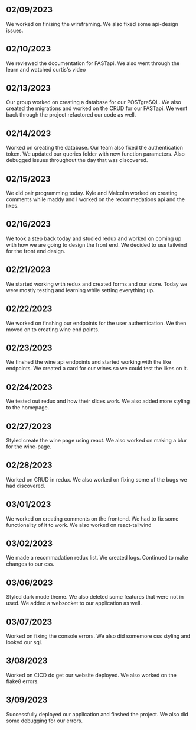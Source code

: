 ## 02/09/2023
We worked on finising the wireframing. We also fixed some api-design issues.

## 02/10/2023
We reviewed the documentation for FASTapi. We also went through the learn and watched curtis's video

## 02/13/2023
Our group worked on creating a database for our POSTgreSQL. We also created the migrations and worked on the CRUD for our FASTapi.
We went back through the project refactored our code as well.

## 02/14/2023
Worked on creating the database. Our team also fixed the authentication token. We updated our queries folder with new function parameters.
Also debugged issues throughout the day that was discovered.

## 02/15/2023
We did pair programming today. Kyle and Malcolm worked on creating comments while maddy and I worked on the recommedations api and the likes.

## 02/16/2023
We took a step back today and studied redux and worked on coming up with how we are going to design the front end. We decided to use tailwind
for the front end design.

## 02/21/2023
We started working with redux and created forms and our store. Today we were mostly testing and learning while setting everything up.

## 02/22/2023
We worked on finshing our endpoints for the user authentication. We then moved on to creating wine end points.

## 02/23/2023
We finshed the wine api endpoints and started working with the like endpoints. We created a card for our wines so we could test the likes on it.

## 02/24/2023
We tested out redux and how their slices work. We also added more styling to the homepage.

## 02/27/2023
Styled create the wine page using react. We also worked on making a blur for the wine-page.

## 02/28/2023
Worked on CRUD in redux. We also worked on fixing some of the bugs we had discovered.

## 03/01/2023
We worked on creating comments on the frontend. We had to fix some functionality of it to work. We also worked on react-tailwind

## 03/02/2023
We made a recommadation redux list. We created logs. Continued to make changes to our css.

## 03/06/2023
Styled dark mode theme. We also deleted some features that were not in used. We added a websocket to our application as well.

## 03/07/2023
Worked on fixing the console errors. We also did somemore css styling and looked our sql.

## 3/08/2023
Worked on CICD do get our website deployed. We also worked on the flake8 errors.


## 3/09/2023
Successfully deployed our application and finshed the project. We also did some debugging for our errors.
